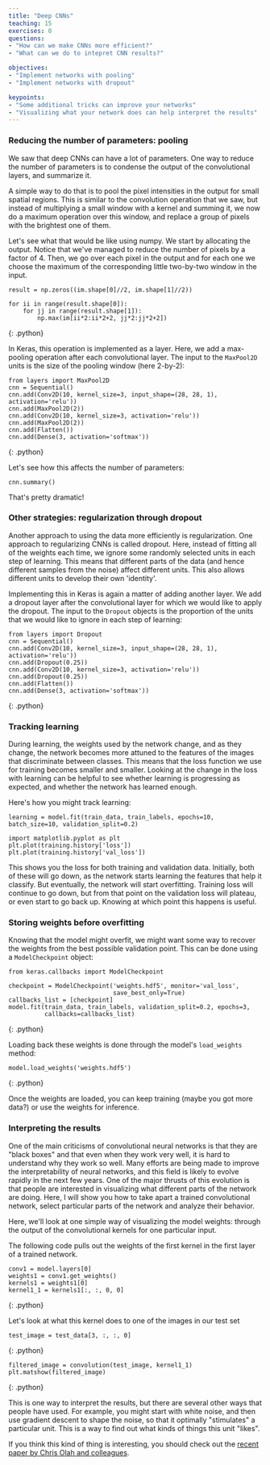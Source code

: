 ```yaml
---
title: "Deep CNNs"
teaching: 15
exercises: 0
questions:
- "How can we make CNNs more efficient?"
- "What can we do to intepret CNN results?"

objectives:
- "Implement networks with pooling"
- "Implement networks with dropout"

keypoints:
- "Some additional tricks can improve your networks"
- "Visualizing what your network does can help interpret the results"
---
```


### Reducing the number of parameters: pooling

We saw that deep CNNs can have a lot of parameters. One way to reduce the number
of parameters is to condense the output of the convolutional layers, and summarize it.

A simple way to do that is to pool the pixel intensities in the output
for small spatial regions. This is similar to the convolution operation
that we saw, but instead of multiplying a small window with a kernel and
summing it, we now do a maximum operation over this window, and replace a
group of pixels with the brightest one of them.

Let's see what that would be like using numpy. We start by allocating the
output. Notice that we've managed to reduce the number of pixels by a
factor of 4. Then, we go over each pixel in the output and for each one
we choose the maximum of the corresponding little two-by-two window in
the input.

~~~
result = np.zeros((im.shape[0]//2, im.shape[1]//2))

for ii in range(result.shape[0]):
    for jj in range(result.shape[1]):
        np.max(im[ii*2:ii*2+2, jj*2:jj*2+2])
~~~
{: .python}


In Keras, this operation is implemented as a layer. Here, we add a
max-pooling operation after each convolutional layer. The input to the
`MaxPool2D` units is the size of the pooling window (here 2-by-2):

~~~
from layers import MaxPool2D
cnn = Sequential()
cnn.add(Conv2D(10, kernel_size=3, input_shape=(28, 28, 1), activation='relu'))
cnn.add(MaxPool2D(2))
cnn.add(Conv2D(10, kernel_size=3, activation='relu'))
cnn.add(MaxPool2D(2))
cnn.add(Flatten())
cnn.add(Dense(3, activation='softmax'))
~~~
{: .python}

Let's see how this affects the number of parameters:

~~~
cnn.summary()
~~~

That's pretty dramatic!

### Other strategies: regularization through dropout

Another approach to using the data more efficiently is regularization.
One approach to regularizing CNNs is called dropout. Here, instead of
fitting all of the weights each time, we ignore some randomly selected
units in each step of learning. This means that different parts of the
data (and hence different samples from the noise) affect different units.
This also allows different units to develop their own 'identity'.

Implementing this in Keras is again a matter of adding another layer. We
add a dropout layer after the convolutional layer for which we would like
to apply the dropout. The input to the `Dropout` objects is the
proportion of the units that we would like to ignore in each step of learning:

~~~
from layers import Dropout
cnn = Sequential()
cnn.add(Conv2D(10, kernel_size=3, input_shape=(28, 28, 1), activation='relu'))
cnn.add(Dropout(0.25))
cnn.add(Conv2D(10, kernel_size=3, activation='relu'))
cnn.add(Dropout(0.25))
cnn.add(Flatten())
cnn.add(Dense(3, activation='softmax'))
~~~
{: .python}


### Tracking learning

During learning, the weights used by the network change, and as they
change, the network becomes more attuned to the features of the images
that discriminate between classes. This means that the loss function we
use for training becomes smaller and smaller. Looking at the change in
the loss with learning can be helpful to see whether learning is
progressing as expected, and whether the network has learned enough.

Here's how you might track learning:

~~~
learning = model.fit(train_data, train_labels, epochs=10, batch_size=10, validation_split=0.2)

import matplotlib.pyplot as plt
plt.plot(training.history['loss'])
plt.plot(training.history['val_loss'])
~~~

This shows you the loss for both training and validation data. Initially, both of these will go down, as the network starts learning the features that help it classify. But eventually, the network will start overfitting. Training loss will continue to go down, but from that point on the validation loss will plateau, or even start to go back up. Knowing at which point this happens is useful.

### Storing weights before overfitting

Knowing that the model might overfit, we might want some way to recover
the weights from the best possible validation point. This can be done
using a `ModelCheckpoint` object:
~~~
from keras.callbacks import ModelCheckpoint

checkpoint = ModelCheckpoint('weights.hdf5', monitor='val_loss',
                             save_best_only=True)
callbacks_list = [checkpoint]
model.fit(train_data, train_labels, validation_split=0.2, epochs=3,
          callbacks=callbacks_list)
~~~
{: .python}

Loading back these weights is done through the model's `load_weights` method:

~~~
model.load_weights('weights.hdf5')
~~~
{: .python}

Once the weights are loaded, you can keep training (maybe you got more
data?) or use the weights for inference.

### Interpreting the results

One of the main criticisms of convolutional neural networks is that they
are "black boxes" and that even when they work very well, it is hard to
understand why they work so well. Many efforts are being made to improve
the interpretability of neural networks, and this field is likely to
evolve rapidly in the next few years. One of the major thrusts of this
evolution is that people are interested in visualizing what different
parts of the network are doing. Here, I will show you how to take apart a
trained convolutional network, select particular parts of the network and
analyze their behavior.

Here, we'll look at one simple way of visualizing the model weights:
through the output of the convolutional kernels for one particular input.

The following code pulls out the weights of the first kernel in the first
layer of a trained network.
~~~
conv1 = model.layers[0]
weights1 = conv1.get_weights()
kernels1 = weights1[0]
kernel1_1 = kernels1[:, :, 0, 0]
~~~
{: .python}

Let's look at what this kernel does to one of the images in our test set

~~~
test_image = test_data[3, :, :, 0]
~~~
{: .python}

~~~
filtered_image = convolution(test_image, kernel1_1)
plt.matshow(filtered_image)
~~~
{: .python}

This is one way to interpret the results, but there are several other
ways that people have used. For example, you might start with white
noise, and then use gradient descent to shape the noise, so that it
optimally "stimulates" a particular unit. This is a way to find out what
kinds of things this unit "likes".

If you think this kind of thing is interesting, you should check out the
[recent paper by Chris Olah and colleagues](https://distill.pub/2017/feature-visualization/).
